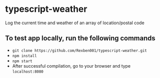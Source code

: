 # typescript-weather
Log the current time and weather of an array of location/postal code

## To test app locally, run the following commands
- `git clone https://github.com/Rexben001/typescript-weather.git`
- `npm install`
- `npm start`
- After successful compilation, go to your browser and type `localhost:8080`
